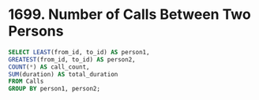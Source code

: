 # 1699. Number of Calls Between Two Persons

~~~SQL
SELECT LEAST(from_id, to_id) AS person1,
GREATEST(from_id, to_id) AS person2,
COUNT(*) AS call_count,
SUM(duration) AS total_duration
FROM Calls
GROUP BY person1, person2;
~~~
